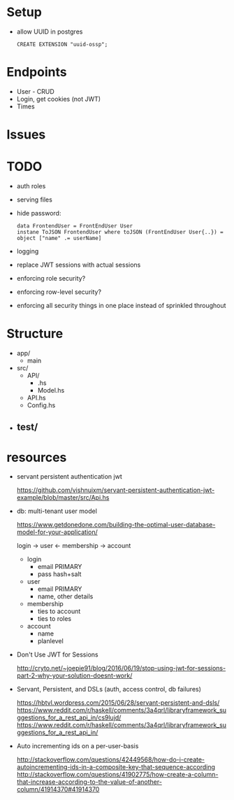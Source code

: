 # Setup
- allow UUID in postgres

    `CREATE EXTENSION "uuid-ossp";`

# Endpoints

- User - CRUD
- Login, get cookies (not JWT)
- Times

# Issues


# TODO

- auth roles
- serving files
- hide password:
  ```
  data FrontendUser = FrontEndUser User 
  instane ToJSON FrontendUser where toJSON (FrontEndUser User{..}) = object ["name" .= userName]
  ```
- logging
- replace JWT sessions with actual sessions

- enforcing role security?
- enforcing row-level security?
- enforcing all security things in one place instead of sprinkled throughout

# Structure

- app/
    - main
- src/
    - API/
        - <name>.hs
        - Model.hs
    - API.hs
    - Config.hs
- test/
    - 

# resources

- servant persistent authentication jwt

    https://github.com/vishnuixm/servant-persistent-authentication-jwt-example/blob/master/src/Api.hs

- db: multi-tenant user model

    https://www.getdonedone.com/building-the-optimal-user-database-model-for-your-application/

    login -> user <- membership -> account

    - login
        - email PRIMARY
        - pass hash+salt
    - user
        - email PRIMARY
        - name, other details
    - membership
        - ties to account
        - ties to roles
    - account
        - name
        - planlevel

    
- Don't Use JWT for Sessions

    http://cryto.net/~joepie91/blog/2016/06/19/stop-using-jwt-for-sessions-part-2-why-your-solution-doesnt-work/

- Servant, Persistent, and DSLs (auth, access control, db failures)

    https://hbtvl.wordpress.com/2015/06/28/servant-persistent-and-dsls/
    https://www.reddit.com/r/haskell/comments/3a4qrl/libraryframework_suggestions_for_a_rest_api_in/cs9lujd/
    https://www.reddit.com/r/haskell/comments/3a4qrl/libraryframework_suggestions_for_a_rest_api_in/

- Auto incrementing ids on a per-user-basis

    http://stackoverflow.com/questions/42449568/how-do-i-create-autoincrementing-ids-in-a-composite-key-that-sequence-according
    http://stackoverflow.com/questions/41902775/how-create-a-column-that-increase-according-to-the-value-of-another-column/41914370#41914370

